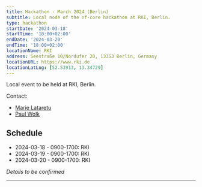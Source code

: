 ```yaml
---
title: Hackathon - March 2024 (Berlin)
subtitle: Local node of the nf-core hackathon at RKI, Berlin.
type: hackathon
startDate: '2024-03-18'
startTime: '10:00+02:00'
endDate: '2024-03-20'
endTime: '18:00+02:00'
locationName: RKI
address: Seestraße 10/Nordufer 20, 13353 Berlin, Germany
locationURL: https://www.rki.de
locationLatLng: [52.53913, 13.34729]
---
```


Local event to be held at RKI, Berlin.

Contact:

- [<i class="fab fa-slack"></i> Marie Lataretu](https://nfcore.slack.com/team/U04EL1VEY5C)
- [<i class="fab fa-slack"></i> Paul Wolk](https://nfcore.slack.com/team/U0460T114CE)

## Schedule

- 2024-03-18 - 0900-1700: RKI
- 2024-03-19 - 0900-1700: RKI
- 2024-03-20 - 0900-1700: RKI

_Details to be confirmed_

---
